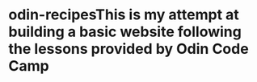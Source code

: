 # odin-recipesThis is my attempt at building a basic website following the lessons provided by Odin Code Camp
